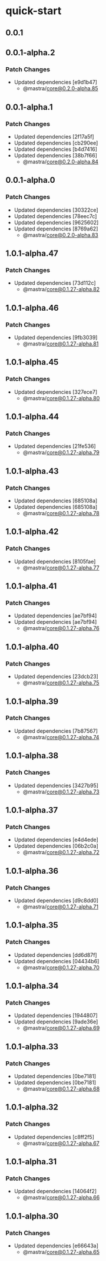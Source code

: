 # quick-start

## 0.0.1

## 0.0.1-alpha.2

### Patch Changes

- Updated dependencies [e9d1b47]
  - @mastra/core@0.2.0-alpha.85

## 0.0.1-alpha.1

### Patch Changes

- Updated dependencies [2f17a5f]
- Updated dependencies [cb290ee]
- Updated dependencies [b4d7416]
- Updated dependencies [38b7f66]
  - @mastra/core@0.2.0-alpha.84

## 0.0.1-alpha.0

### Patch Changes

- Updated dependencies [30322ce]
- Updated dependencies [78eec7c]
- Updated dependencies [9625602]
- Updated dependencies [8769a62]
  - @mastra/core@0.2.0-alpha.83

## 1.0.1-alpha.47

### Patch Changes

- Updated dependencies [73d112c]
  - @mastra/core@0.1.27-alpha.82

## 1.0.1-alpha.46

### Patch Changes

- Updated dependencies [9fb3039]
  - @mastra/core@0.1.27-alpha.81

## 1.0.1-alpha.45

### Patch Changes

- Updated dependencies [327ece7]
  - @mastra/core@0.1.27-alpha.80

## 1.0.1-alpha.44

### Patch Changes

- Updated dependencies [21fe536]
  - @mastra/core@0.1.27-alpha.79

## 1.0.1-alpha.43

### Patch Changes

- Updated dependencies [685108a]
- Updated dependencies [685108a]
  - @mastra/core@0.1.27-alpha.78

## 1.0.1-alpha.42

### Patch Changes

- Updated dependencies [8105fae]
  - @mastra/core@0.1.27-alpha.77

## 1.0.1-alpha.41

### Patch Changes

- Updated dependencies [ae7bf94]
- Updated dependencies [ae7bf94]
  - @mastra/core@0.1.27-alpha.76

## 1.0.1-alpha.40

### Patch Changes

- Updated dependencies [23dcb23]
  - @mastra/core@0.1.27-alpha.75

## 1.0.1-alpha.39

### Patch Changes

- Updated dependencies [7b87567]
  - @mastra/core@0.1.27-alpha.74

## 1.0.1-alpha.38

### Patch Changes

- Updated dependencies [3427b95]
  - @mastra/core@0.1.27-alpha.73

## 1.0.1-alpha.37

### Patch Changes

- Updated dependencies [e4d4ede]
- Updated dependencies [06b2c0a]
  - @mastra/core@0.1.27-alpha.72

## 1.0.1-alpha.36

### Patch Changes

- Updated dependencies [d9c8dd0]
  - @mastra/core@0.1.27-alpha.71

## 1.0.1-alpha.35

### Patch Changes

- Updated dependencies [dd6d87f]
- Updated dependencies [04434b6]
  - @mastra/core@0.1.27-alpha.70

## 1.0.1-alpha.34

### Patch Changes

- Updated dependencies [1944807]
- Updated dependencies [9ade36e]
  - @mastra/core@0.1.27-alpha.69

## 1.0.1-alpha.33

### Patch Changes

- Updated dependencies [0be7181]
- Updated dependencies [0be7181]
  - @mastra/core@0.1.27-alpha.68

## 1.0.1-alpha.32

### Patch Changes

- Updated dependencies [c8ff2f5]
  - @mastra/core@0.1.27-alpha.67

## 1.0.1-alpha.31

### Patch Changes

- Updated dependencies [14064f2]
  - @mastra/core@0.1.27-alpha.66

## 1.0.1-alpha.30

### Patch Changes

- Updated dependencies [e66643a]
  - @mastra/core@0.1.27-alpha.65
